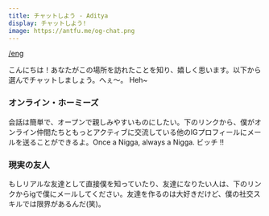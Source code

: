 ```yaml
---
title: チャットしよう - Aditya
display: チャットしよう!
image: https://antfu.me/og-chat.png
---
```


[/eng](/chat)

こんにちは！あなたがこの場所を訪れたことを知り、嬉しく思います。以下から選んでチャットしましょう。へぇ～。 Heh~

### オンライン・ホーミーズ

会話は簡単で、オープンで親しみやすいものにしたい。下のリンクから、僕がオンライン仲間たちともっとアクティブに交流している他のIGプロフィールにメールを送ることができるよ。Once a Nigga, always a Nigga. ビッチ ‼️


<Notstoicc />

### 現実の友人

もしリアルな友達として直接僕を知っていたり、友達になりたい人は、下のリンクからigで僕にメールしてください。友達を作るのは大好きだけど、僕の社交スキルでは限界があるんだ(笑)。

<Freakyadi />
